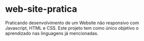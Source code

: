 # web-site-pratica
Praticando desenvolvimento de um Website não responsivo com Javascript, HTML e CSS. Este projeto tem como único objetivo o aprendizado nas linguagens já mencionadas.
